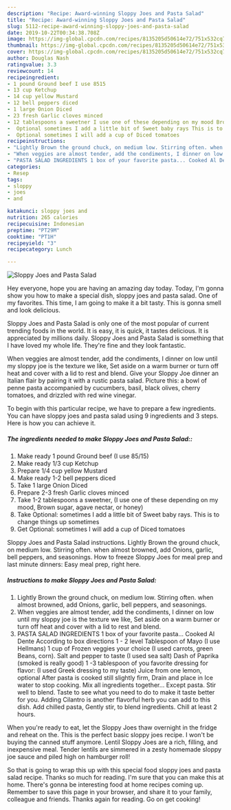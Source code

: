 ```yaml
---
description: "Recipe: Award-winning Sloppy Joes and Pasta Salad"
title: "Recipe: Award-winning Sloppy Joes and Pasta Salad"
slug: 5112-recipe-award-winning-sloppy-joes-and-pasta-salad
date: 2019-10-22T00:34:38.708Z
image: https://img-global.cpcdn.com/recipes/8135205d50614e72/751x532cq70/sloppy-joes-and-pasta-salad-recipe-main-photo.jpg
thumbnail: https://img-global.cpcdn.com/recipes/8135205d50614e72/751x532cq70/sloppy-joes-and-pasta-salad-recipe-main-photo.jpg
cover: https://img-global.cpcdn.com/recipes/8135205d50614e72/751x532cq70/sloppy-joes-and-pasta-salad-recipe-main-photo.jpg
author: Douglas Nash
ratingvalue: 3.3
reviewcount: 14
recipeingredient:
- 1 pound Ground beef I use 8515
- 13 cup Ketchup
- 14 cup yellow Mustard
- 12 bell peppers diced
- 1 large Onion Diced
- 23 fresh Garlic cloves minced
- 12 tablespoons a sweetner I use one of these depending on my mood Brown sugar agave nectar or honey
-  Optional sometimes I add a little bit of Sweet baby rays This is to change things up sometimes
-  Optional sometimes I will add a cup of Diced tomatoes
recipeinstructions:
- "Lightly Brown the ground chuck, on medium low. Stirring often. when almost browned, add Onions, garlic, bell peppers, and seasonings."
- "When veggies are almost tender, add the condiments, I dinner on low until my sloppy joe is the texture we like, Set aside on a warm burner or turn off heat and cover with a lid to rest and blend."
- "PASTA SALAD INGREDIENTS 1 box of your favorite pasta... Cooked Al Dente According to box directions 1 - 2 level Tablespoon of Mayo (I use Hellmans) 1 cup of Frozen veggies your choice (I used carrots, green Beans, corn). Salt and pepper to taste (I used sea salt) Dash of Paprika (smoked is really good) 1 -3 tablespoon of you favorite dressing for flavor: (I used Greek dressing to my taste) Juice from one lemon, optional After pasta is cooked still slightly firm, Drain and place in Ice water to stop cooking. Mix all ingredients together... Except pasta. Stir well to blend. Taste to see what you need to do to make it taste better for you. Adding Cilantro is another flavorful herb you can add to this dish. Add chilled pasta, Gently stir, to blend ingredients. Chill at least 2 hours."
categories:
- Resep
tags:
- sloppy
- joes
- and

katakunci: sloppy joes and
nutrition: 265 calories
recipecuisine: Indonesian
preptime: "PT29M"
cooktime: "PT1H"
recipeyield: "3"
recipecategory: Lunch

---
```



![Sloppy Joes and Pasta Salad](https://img-global.cpcdn.com/recipes/8135205d50614e72/751x532cq70/sloppy-joes-and-pasta-salad-recipe-main-photo.jpg)

Hey everyone, hope you are having an amazing day today. Today, I'm gonna show you how to make a special dish, sloppy joes and pasta salad. One of my favorites. This time, I am going to make it a bit tasty. This is gonna smell and look delicious.

Sloppy Joes and Pasta Salad is only one of the most popular of current trending foods in the world. It is easy, it is quick, it tastes delicious. It is appreciated by millions daily. Sloppy Joes and Pasta Salad is something that I have loved my whole life. They're fine and they look fantastic.

When veggies are almost tender, add the condiments, I dinner on low until my sloppy joe is the texture we like, Set aside on a warm burner or turn off heat and cover with a lid to rest and blend. Give your Sloppy Joe dinner an Italian flair by pairing it with a rustic pasta salad. Picture this: a bowl of penne pasta accompanied by cucumbers, basil, black olives, cherry tomatoes, and drizzled with red wine vinegar.


To begin with this particular recipe, we have to prepare a few ingredients. You can have sloppy joes and pasta salad using 9 ingredients and 3 steps. Here is how you can achieve it.

##### The ingredients needed to make Sloppy Joes and Pasta Salad::

1. Make ready 1 pound Ground beef (I use 85/15)
1. Make ready 1/3 cup Ketchup
1. Prepare 1/4 cup yellow Mustard
1. Make ready 1-2 bell peppers diced
1. Take 1 large Onion Diced
1. Prepare 2-3 fresh Garlic cloves minced
1. Take 1-2 tablespoons a sweetner, (I use one of these depending on my mood, Brown sugar, agave nectar, or honey)
1. Take  Optional: sometimes I add a little bit of Sweet baby rays. This is to change things up sometimes
1. Get  Optional: sometimes I will add a cup of Diced tomatoes


Sloppy Joes and Pasta Salad instructions. Lightly Brown the ground chuck, on medium low. Stirring often. when almost browned, add Onions, garlic, bell peppers, and seasonings. How to freeze Sloppy Joes for meal prep and last minute dinners: Easy meal prep, right here. 

##### Instructions to make Sloppy Joes and Pasta Salad:

1. Lightly Brown the ground chuck, on medium low. Stirring often. when almost browned, add Onions, garlic, bell peppers, and seasonings.
1. When veggies are almost tender, add the condiments, I dinner on low until my sloppy joe is the texture we like, Set aside on a warm burner or turn off heat and cover with a lid to rest and blend.
1. PASTA SALAD INGREDIENTS 1 box of your favorite pasta... Cooked Al Dente According to box directions 1 - 2 level Tablespoon of Mayo (I use Hellmans) 1 cup of Frozen veggies your choice (I used carrots, green Beans, corn). Salt and pepper to taste (I used sea salt) Dash of Paprika (smoked is really good) 1 -3 tablespoon of you favorite dressing for flavor: (I used Greek dressing to my taste) Juice from one lemon, optional After pasta is cooked still slightly firm, Drain and place in Ice water to stop cooking. Mix all ingredients together... Except pasta. Stir well to blend. Taste to see what you need to do to make it taste better for you. Adding Cilantro is another flavorful herb you can add to this dish. Add chilled pasta, Gently stir, to blend ingredients. Chill at least 2 hours.


When you&#39;re ready to eat, let the Sloppy Joes thaw overnight in the fridge and reheat on the. This is the perfect basic sloppy joes recipe. I won&#39;t be buying the canned stuff anymore. Lentil Sloppy Joes are a rich, filling, and inexpensive meal. Tender lentils are simmered in a zesty homemade sloppy joe sauce and piled high on hamburger roll! 

So that is going to wrap this up with this special food sloppy joes and pasta salad recipe. Thanks so much for reading. I'm sure that you can make this at home. There's gonna be interesting food at home recipes coming up. Remember to save this page in your browser, and share it to your family, colleague and friends. Thanks again for reading. Go on get cooking!

